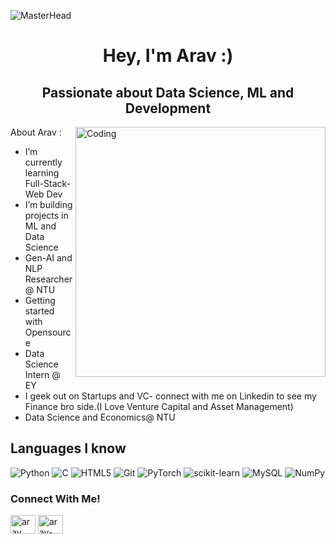 ![MasterHead](https://user-images.githubusercontent.com/10498744/210012254-234538ff-d198-48aa-8964-37e6fd45d227.gif)
<h1 align="center">Hey, I'm Arav :)</h1> 
<h2 align="center">Passionate about Data Science, ML and Development </h2>
<img align="right" alt="Coding" width="400" src="https://image.myanimelist.net/ui/_3fYL8i6Q-n-155t3dn_4hksVs3MIJxHadG7A7FI_oTy9pL-UqrC-cycJtDkuZzC"
[![](https://visitcount.itsvg.in/api?id=piyushhhxyz&icon=0&color=6)](https://visitcount.itsvg.in)

#  About Arav :
-  I’m currently learning Full-Stack-Web Dev
-  I’m building projects in ML and Data Science
-  Gen-AI and NLP Researcher @ NTU
-  Getting started with Opensource
-  Data Science Intern @ EY
-  I geek out on Startups and VC- connect with me on Linkedin to see my Finance bro side.(I Love Venture Capital and Asset Management)
-  Data Science and Economics@ NTU 

## Languages I know
![Python](http://img.shields.io/badge/Python-3776AB?style=flat-square&logo=python&logoColor=ffffff)
![C](http://img.shields.io/badge/-C-3776AB?style=flat-square&logo=c&logoColor=ffffff)
![HTML5](https://img.shields.io/badge/-HTML5-E34F26?style=flat-square&logo=html5&logoColor=ffffff)
![Git](https://img.shields.io/badge/-Git-F05032?style=flat-square&logo=git&logoColor=white)
![PyTorch](https://img.shields.io/badge/PyTorch-%23EE4C2C.svg?style=flat-square&logo=pytorch&logoColor=white)
![scikit-learn](https://img.shields.io/badge/scikit--learn-F06032.svg?style=flat-square&logo=scikit-learn&logoColor=white)
![MySQL](https://img.shields.io/badge/MySQL-%2307405e.svg?style=flat-square&logo=mysql&logoColor=white)
![NumPy](https://img.shields.io/badge/numpy-%23013243.svg?style=flat-square&logo=numpy&logoColor=white)

<h3 align="left">Connect With Me!</h3>
<p align="left">
<a href="https://twitter.com/AravBehl" target="blank"><img align="center" src="https://raw.githubusercontent.com/rahuldkjain/github-profile-readme-generator/master/src/images/icons/Social/twitter.svg" alt="arav" height="30" width="40" /></a>
<a href="https://www.linkedin.com/in/arav-behl-0524a6230/" target="blank"><img align="center" src="https://raw.githubusercontent.com/rahuldkjain/github-profile-readme-generator/master/src/images/icons/Social/linked-in-alt.svg" alt="arav-linkedin" height="30" width="40" /></a>

</p>
